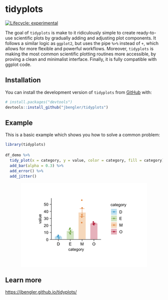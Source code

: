 
<!-- README.md is generated from README.Rmd. Please edit that file -->

# tidyplots

<!-- badges: start -->

[![Lifecycle:
experimental](https://img.shields.io/badge/lifecycle-experimental-orange.svg)](https://www.tidyverse.org/lifecycle/#experimental)
<!-- badges: end -->

The goal of `tidyplots` is make to it ridiculously simple to create
ready-to-use scientific plots by gradually adding and adjusting plot
components. It follows a similar logic as `ggplot2`, but uses the pipe
`%>%` instead of `+`, which allows for more flexible and powerful
workflows. Moreover, `tidyplots` is making the most common scientific
plotting routines more accessible, by proving a clean and minimalist
interface. Finally, it is fully compatible with ggplot code.

## Installation

You can install the development version of `tidyplots` from
[GitHub](https://github.com/) with:

``` r
# install.packages("devtools")
devtools::install_github("jbengler/tidyplots")
```

## Example

This is a basic example which shows you how to solve a common problem:

``` r
library(tidyplots)

df_demo %>% 
  tidy_plot(x = category, y = value, color = category, fill = category) %>% 
  add_bar(alpha = 0.3) %>% 
  add_error() %>% 
  add_jitter()
```

<img src="man/figures/README-example-1.png" width="80%" style="display: block; margin: auto;" />

## Learn more

<https://jbengler.github.io/tidyplots/>
